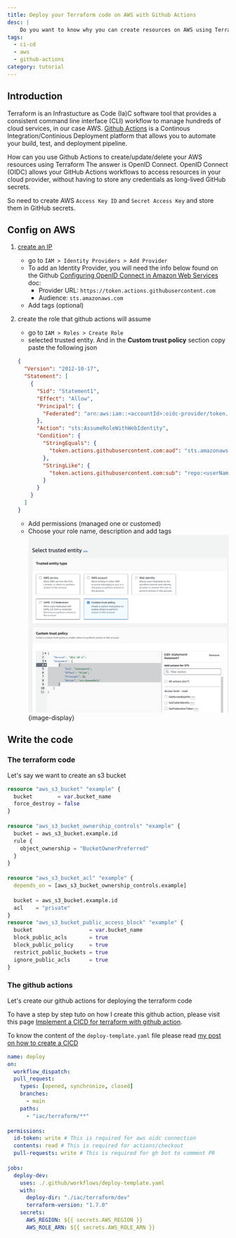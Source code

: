 ```yaml
---
title: Deploy your Terraform code on AWS with Github Actions
desc: |
    Do you want to know why you can create resources on AWS using Terraform and Github Actions ?
tags:
  - ci-cd
  - aws
  - github-actions
category: tutorial
---
```



## Introduction

Terraform is an Infrastucture as Code (Ia)C software tool that provides a consistent command line interface (CLI) workflow to manage hundreds of cloud services, in our case AWS.
[Github Actions](https://docs.github.com/en/actions/learn-github-actions/understanding-github-actions) is a Continous Integration/Continious Deployment platform that allows you to automate your build, test, and deployment pipeline.

How can you use Github Actions to create/update/delete your AWS resources using Terraform The answer is OpenID Connect.
OpenID Connect (OIDC) allows your GitHub Actions workflows to access resources in your cloud provider, without having to store any credentials as long-lived GitHub secrets.

So need to create AWS `Access Key ID` and `Secret Access Key`  and store them in GitHub secrets.

## Config on AWS

1) [create an IP](https://docs.aws.amazon.com/IAM/latest/UserGuide/id_roles_providers_create_oidc.html)
    - go to `IAM > Identity Providers > Add Provider`
    - To add an Identity Provider, you will need the info below found on the Github [Configuring OpenID Connect in Amazon Web Services](https://docs.github.com/en/actions/deployment/security-hardening-your-deployments/configuring-openid-connect-in-amazon-web-services.) doc:
      - Provider URL: `https://token.actions.githubusercontent.com`
      - Audience: `sts.amazonaws.com`
    - Add tags (optional)
  


2) create the role that github actions will assume
    - go to `IAM > Roles > Create Role`
    - selected trusted entity. And in the **Custom trust policy** section copy paste the following json
    ```json
    {
      "Version": "2012-10-17",
      "Statement": [
        {
          "Sid": "Statement1",
          "Effect": "Allow",
          "Principal": {
            "Federated": "arn:aws:iam::<accountId>:oidc-provider/token.actions.githubusercontent.com"
          },
          "Action": "sts:AssumeRoleWithWebIdentity",
          "Condition": {
            "StringEquals": {
              "token.actions.githubusercontent.com:aud": "sts.amazonaws.com"
            },
            "StringLike": {
              "token.actions.githubusercontent.com:sub": "repo:<userName>/<repoName>:*"
            }
          }
        }
      ]
    }
    ```
    - Add permissions (managed one or customed)
    - Choose your role name, description and add tags
    ![AWS IAM > Identity Providers Creation](./assets/iam_roles_1.png){image-display}



## Write the code



### The terraform code

Let's say we want to create an s3 bucket

```tf
resource "aws_s3_bucket" "example" {
  bucket        = var.bucket_name
  force_destroy = false
}

resource "aws_s3_bucket_ownership_controls" "example" {
  bucket = aws_s3_bucket.example.id
  rule {
    object_ownership = "BucketOwnerPreferred"
  }
}

resource "aws_s3_bucket_acl" "example" {
  depends_on = [aws_s3_bucket_ownership_controls.example]

  bucket = aws_s3_bucket.example.id
  acl    = "private"
}
resource "aws_s3_bucket_public_access_block" "example" {
  bucket                  = var.bucket_name
  block_public_acls       = true
  block_public_policy     = true
  restrict_public_buckets = true
  ignore_public_acls      = true
}
```



### The github actions

Let's create our github actions for deploying the terraform code


To have a step by step tuto on how I create this github action, please visit this page 
[Implement a CICD for terraform with github action](/posts/githubactions_terraform).

To know the content of the `deploy-template.yaml` file please read [my post on how to create a CICD](/posts/githubactions_terraform)
```yaml
name: deploy
on:
  workflow_dispatch:
  pull_request:
    types: [opened, synchronize, closed]
    branches:
      - main
    paths:
      - "iac/terraform/**"

permissions:
  id-token: write # This is required for aws oidc connection
  contents: read # This is required for actions/checkout
  pull-requests: write # This is required for gh bot to comment PR

jobs:
  deploy-dev:
    uses: ./.github/workflows/deploy-template.yaml
    with:
      deploy-dir: "./iac/terraform/dev"
      terraform-version: "1.7.0"
    secrets:
      AWS_REGION: ${{ secrets.AWS_REGION }}
      AWS_ROLE_ARN: ${{ secrets.AWS_ROLE_ARN }}
```
